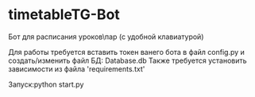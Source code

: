# timetableTG-Bot
Бот для расписания уроков\пар (с удобной клавиатурой)

Для работы требуется вставить токен ванего бота в файл config.py и создать/изменить файл БД: Database.db
Также требуется установить зависимости из файла 'requirements.txt'

Запуск:python start.py

